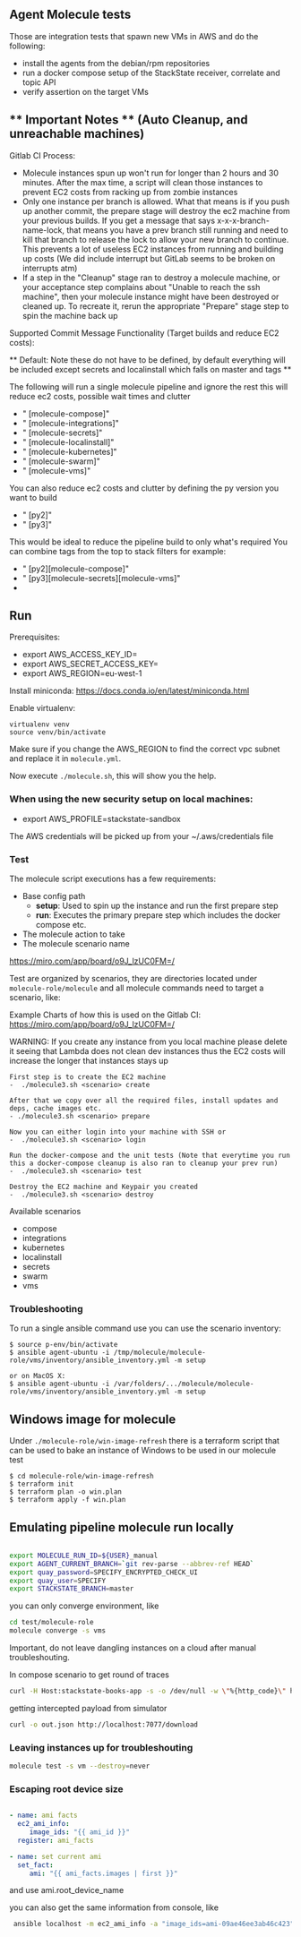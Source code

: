 Agent Molecule tests
--------------------

Those are integration tests that spawn new VMs in AWS and do the following:

* install the agents from the debian/rpm repositories
* run a docker compose setup of the StackState receiver, correlate and topic API
* verify assertion on the target VMs

## ** Important Notes ** (Auto Cleanup, and unreachable machines)
Gitlab CI Process:
- Molecule instances spun up won't run for longer than 2 hours and 30 minutes. After the max time, a script will clean those instances to prevent EC2 costs from racking up from zombie instances
- Only one instance per branch is allowed. What that means is if you push up another commit, the prepare stage will destroy the ec2 machine from your previous builds. If you get a message that says x-x-x-branch-name-lock, that means you have a prev branch still running and need to kill that branch to release the lock to allow your new branch to continue. This prevents a lot of useless EC2 instances from running and building up costs (We did include interrupt but GitLab seems to be broken on interrupts atm)
- If a step in the "Cleanup" stage ran to destroy a molecule machine, or your acceptance step complains about "Unable to reach the ssh machine", then your molecule instance might have been destroyed or cleaned up. To recreate it, rerun the appropriate "Prepare" stage step to spin the machine back up

Supported Commit Message Functionality (Target builds and reduce EC2 costs):

** Default: Note these do not have to be defined, by default everything will be included except secrets and localinstall which falls on master and tags **

The following will run a single molecule pipeline and ignore the rest
this will reduce ec2 costs, possible wait times and clutter
- "<commit message> [molecule-compose]"
- "<commit message> [molecule-integrations]"
- "<commit message> [molecule-secrets]"
- "<commit message> [molecule-localinstall]"
- "<commit message> [molecule-kubernetes]"
- "<commit message> [molecule-swarm]"
- "<commit message> [molecule-vms]"

You can also reduce ec2 costs and clutter by defining the py version you want to build
- "<commit message> [py2]"
- "<commit message> [py3]"

This would be ideal to reduce the pipeline build to only what's required
You can combine tags from the top to stack filters for example:
- "<commit message> [py2][molecule-compose]"
- "<commit message> [py3][molecule-secrets][molecule-vms]"
-
## Run

Prerequisites:

* export AWS_ACCESS_KEY_ID=
* export AWS_SECRET_ACCESS_KEY=
* export AWS_REGION=eu-west-1

Install miniconda: https://docs.conda.io/en/latest/miniconda.html

Enable virtualenv:
```shell
virtualenv venv
source venv/bin/activate
```

Make sure if you change the AWS_REGION to find the correct vpc subnet and replace it in `molecule.yml`.

Now execute `./molecule.sh`, this will show you the help.

### When using the new security setup on local machines:

* export AWS_PROFILE=stackstate-sandbox

The AWS credentials will be picked up from your ~/.aws/credentials file

### Test

The molecule script executions has a few requirements:
- Base config path
   - **setup**: Used to spin up the instance and run the first prepare step
   - **run**: Executes the primary prepare step which includes the docker compose etc.
- The molecule action to take
- The molecule scenario name

https://miro.com/app/board/o9J_lzUC0FM=/

Test are organized by scenarios, they are directories located under `molecule-role/molecule` and all molecule commands need to target a scenario, like:

Example Charts of how this is used on the Gitlab CI: https://miro.com/app/board/o9J_lzUC0FM=/

WARNING: If you create any instance from you local machine please delete it seeing that Lambda does not clean dev instances thus the EC2 costs will increase the longer that instances stays up

    First step is to create the EC2 machine
    -  ./molecule3.sh <scenario> create

    After that we copy over all the required files, install updates and deps, cache images etc.
    - ./molecule3.sh <scenario> prepare

    Now you can either login into your machine with SSH or
    -  ./molecule3.sh <scenario> login

    Run the docker-compose and the unit tests (Note that everytime you run this a docker-compose cleanup is also ran to cleanup your prev run)
    -  ./molecule3.sh <scenario> test

    Destroy the EC2 machine and Keypair you created
    -  ./molecule3.sh <scenario> destroy

Available scenarios
- compose
- integrations
- kubernetes
- localinstall
- secrets
- swarm
- vms

### Troubleshooting

To run a single ansible command use you can use the scenario inventory:

    $ source p-env/bin/activate
    $ ansible agent-ubuntu -i /tmp/molecule/molecule-role/vms/inventory/ansible_inventory.yml -m setup

    or on MacOS X:
    $ ansible agent-ubuntu -i /var/folders/.../molecule/molecule-role/vms/inventory/ansible_inventory.yml -m setup


## Windows image for molecule

Under `./molecule-role/win-image-refresh` there is a terraform script that can be used to bake an instance of Windows to be used in our molecule test

    $ cd molecule-role/win-image-refresh
    $ terraform init
    $ terraform plan -o win.plan
    $ terraform apply -f win.plan

## Emulating pipeline molecule run locally

```sh

export MOLECULE_RUN_ID=${USER}_manual
export AGENT_CURRENT_BRANCH=`git rev-parse --abbrev-ref HEAD`
export quay_password=SPECIFY_ENCRYPTED_CHECK_UI
export quay_user=SPECIFY
export STACKSTATE_BRANCH=master
```

you can only converge environment, like

```sh
cd test/molecule-role
molecule converge -s vms
```

Important, do not leave dangling instances on a cloud after manual troubleshouting.

In compose scenario to get round of traces

```sh
curl -H Host:stackstate-books-app -s -o /dev/null -w \"%{http_code}\" http://localhost/stackstate-books-app/listbooks
```
getting intercepted payload from simulator

```sh
curl -o out.json http://localhost:7077/download
```


### Leaving instances up for troubleshouting
```sh
molecule test -s vm --destroy=never
```

### Escaping root device size

```yaml

- name: ami facts
  ec2_ami_info:
     image_ids: "{{ ami_id }}"
  register: ami_facts

- name: set current ami
  set_fact:
     ami: "{{ ami_facts.images | first }}"
```


and use ami.root_device_name


you can also get the same information from console, like

```sh
 ansible localhost -m ec2_ami_info -a "image_ids=ami-09ae46ee3ab46c423" | grep root_device
```


